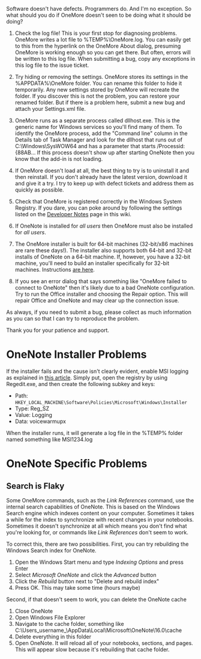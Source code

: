 Software doesn't have defects. Programmers do. And I'm no exception. So what should you do if OneMore doesn't seen to be doing what it should be doing?

1. Check the log file! This is your first stop for diagnosing problems. OneMore writes a lot file to %TEMP%\OneMore.log. You can easily get to this from the hyperlink on the OneMore About dialog, presuming OneMore is working enough so you can get there. But often, errors will be written to this log file. When submitting a bug, copy any exceptions in this log file to the issue ticket.

1. Try hiding or removing the settings. OneMore stores its settings in the %APPDATA%\OneMore folder. You can rename this folder to hide it temporarily. Any new settings stored by OneMore will recreate the folder. If you discover this is not the problem, you can restore your renamed folder. But if there is a problem here, submit a new bug and attach your Settings.xml file.

1. OneMore runs as a separate process called dllhost.exe. This is the generic name for Windows services so you'll find many of them. To identify the OneMore process, add the "Command line" column in the Details tab of Task Manager and look for the dllhost that runs out of C:\Windows\SysWOW64 and has a parameter that starts /Processid:{88AB... If this process doesn't show up after starting OneNote then you know that the add-in is not loading.

1. If OneMore doesn't load at all, the best thing to try is to uninstall it and then reinstall. If you don't already have the latest version, download it and give it a try. I try to keep up with defect tickets and address them as quickly as possible.

1. Check that OneMore is registered correctly in the Windows System Registry. If you dare, you can poke around by following the settings listed on the [Developer Notes](~-Developer-Notes) page in this wiki. 

1. If OneNote is installed for _all users_ then OneMore must also be installed for _all users_.

1. The OneMore installer is built for 64-bit machines (32-bit/x86 machines are rare these days!). The installer also supports both 64-bit and 32-bit installs of OneNote on a 64-bit machine. If, however, you have a 32-bit machine, you'll need to build an installer specifically for 32-bit machines. Instructions [are here](~-Developer-Notes#compiling-and-building-installer).

1. If you see an error dialog that says something like "OneMore failed to connect to OneNote" then it's likely due to a bad OneNote configuration. Try to run the Office installer and choosing the Repair option. This will repair Office and OneNote and may clear up the connection issue.

As always, if you need to submit a bug, please collect as much information as you can so that I can try to reproduce the problem. 

Thank you for your patience and support.

# OneNote Installer Problems
If the installer fails and the cause isn't clearly evident, enable MSI logging as explained in [this article](https://docs.microsoft.com/en-US/troubleshoot/windows-client/application-management/enable-windows-installer-logging#fixit4me). Simply put, open the registry by using Regedit.exe, and then create the following subkey and keys:

* Path: `HKEY_LOCAL_MACHINE\Software\Policies\Microsoft\Windows\Installer`
* Type: Reg_SZ
* Value: Logging
* Data: voicewarmupx

When the installer runs, it will generate a log file in the %TEMP% folder named something like MSI1234.log

# OneNote Specific Problems

## Search is Flaky
Some OneMore commands, such as the _Link References_ command, use the internal search capabilities of OneNote. This is based on the Windows Search engine which indexes content on your computer. Sometimes it takes a while for the index to synchronize with recent changes in your notebooks. Sometimes it doesn't synchronize at all which means you don't find what you're looking for, or commands like _Link References_ don't seem to work.

To correct this, there are two possibilities. First, you can try rebuilding the Windows Search index for OneNote.

1. Open the Windows Start menu and type _Indexing Options_ and press Enter
1. Select _Microsoft OneNote_ and click the _Advanced_ button
1. Click the _Rebuild_ button next to "Delete and rebuild index"
1. Press OK. This may take some time (hours maybe)

Second, if that doesn't seem to work, you can delete the OneNote cache

1. Close OneNote
1. Open Windows File Explorer
1. Navigate to the cache folder, something like C:\Users\_username_\AppData\Local\Microsoft\OneNote\16.0\cache
1. Delete everything in this folder
1. Open OneNote. It will reload all of your notebooks, sections, and pages. This will appear slow because it's rebuilding that cache folder.
